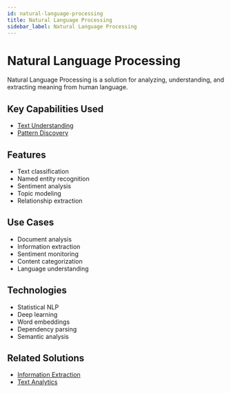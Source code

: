 ```yaml
---
id: natural-language-processing
title: Natural Language Processing
sidebar_label: Natural Language Processing
---
```


# Natural Language Processing

Natural Language Processing is a solution for analyzing, understanding, and extracting meaning from human language.

## Key Capabilities Used

- [Text Understanding](../capabilities/text-understanding)
- [Pattern Discovery](../capabilities/pattern-discovery)

## Features

- Text classification
- Named entity recognition
- Sentiment analysis
- Topic modeling
- Relationship extraction

## Use Cases

- Document analysis
- Information extraction
- Sentiment monitoring
- Content categorization
- Language understanding

## Technologies

- Statistical NLP
- Deep learning
- Word embeddings
- Dependency parsing
- Semantic analysis
<!--

## Tools

- [spaCy](../tools/spacy) - Industrial NLP library
- [NLTK](../tools/nltk) - NLP toolkit
- [Stanford NLP](../tools/stanford-nlp) - NLP framework
- [Azure Language](../tools/azure-language) - Cloud NLP service
- [Amazon Comprehend](../tools/comprehend) - NLP service -->

## Related Solutions

- [Information Extraction](./information-extraction)
- [Text Analytics](./text-analytics)
